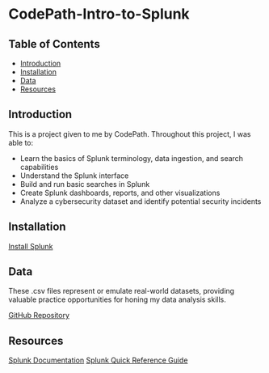 # CodePath-Intro-to-Splunk

## Table of Contents

- [Introduction](#introduction)
- [Installation](#installation)
- [Data](#data)
- [Resources](#resources)

## Introduction

This is a project given to me by CodePath. Throughout this project, I was able to:
- Learn the basics of Splunk terminology, data ingestion, and search capabilities
- Understand the Splunk interface
- Build and run basic searches in Splunk
- Create Splunk dashboards, reports, and other visualizations
- Analyze a cybersecurity dataset and identify potential security incidents

## Installation

[Install Splunk](https://docs.splunk.com/Documentation/SplunkCloud/latest/SearchTutorial/InstallSplunk)

## Data

These .csv files represent or emulate real-world datasets, providing valuable practice opportunities for honing my data analysis skills.

[GitHub Repository](https://github.com/codepath/cyb102-vm-setup/tree/ad78d40404247031de11e01ea984b20e82ec8c75/Files/unit5)

## Resources

[Splunk Documentation](https://docs.splunk.com/Documentation/Splunk)
[Splunk Quick Reference Guide](https://www.splunk.com/en_us/resources/splunk-quick-reference-guide.html?301=/en_us/pdfs/solution-guides/splunk-quick-reference-guide.pdf)


